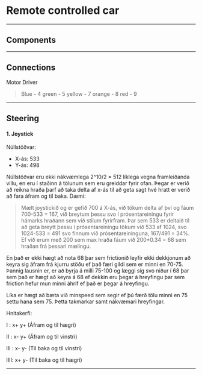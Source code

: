 # Remote controlled car

---

## Components



---

## Connections
Motor Driver
> Blue - 4
> green - 5
> yellow - 7
> orange - 8
> red - 9

---

## Steering

#### 1. Joystick
Núllstöðvar:
- X-ás: 533 
- Y-ás: 498

Núllstöðvar eru ekki nákvæmlega 2^10/2 = 512 líklega vegna framleiðanda villu, en eru í staðinn á tölunum sem eru greiddar fyrir ofan.
Þegar er verið að reikna hraða þarf að taka delta af x-ás til að geta sagt hvé hratt er verið að fara áfram og til baka. Dæmi:
> Mælt joystickið og er gefið 700 á X-ás, við tökum delta af því og fáum 700-533 = 167, við breytum þessu svo í prósentareiningu fyrir hámarks hraðann sem við stilum fyrirfram.
> Þar sem 533 er deltaið til að geta breytt þessu í prósentareiningu tökum við 533 af 1024, svo 1024-533 = 491
> svo finnum við prósentareininguna, 167/491 = 34%. Ef við erum með 200 sem max hraða fáum við 200*0.34 = 68 sem hraðan frá þessari mælingu. 

En það er ekki hægt að nota 68 þar sem frictionið leyfir ekki dekkjonum að keyra sig áfram frá kjurru stöðu ef það færi gildi sem er minni en 70-75. Þannig lausnin er, er að byrja á milli 75-100 og læggi sig svo niður í 68 þar sem það er hægt að keyra á 68 ef dekkin eru þegar á hreyfingu þar sem friction hefur mun minni áhrif ef það er þegar á hreyfingu.

Líka er hægt að bæta við minspeed sem segir ef þú færð tölu minni en 75 settu hana sem 75. Þetta takmarkar samt nákvæmari hreyfingar.


Hnitakerfi:

I   : x+ y+ (Áfram og til hægri)

II  : x- y+ (Áfram og til vinstri)

III : x- y- (Til baka og til vinstri)

IIII: x+ y- (Til baka og til hægri) 


---
